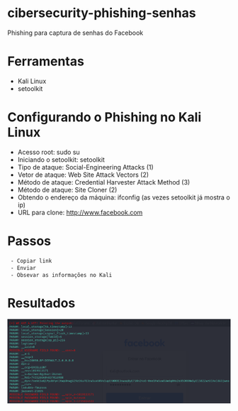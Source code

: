 # cibersecurity-phishing-senhas
Phishing para captura de senhas do Facebook

# Ferramentas
  
  - Kali Linux
  - setoolkit

# Configurando o Phishing no Kali Linux

  - Acesso root: sudo su
  - Iniciando o setoolkit: setoolkit
  - Tipo de ataque: Social-Engineering Attacks (1)
  - Vetor de ataque: Web Site Attack Vectors (2)
  - Método de ataque: Credential Harvester Attack Method (3)
  - Método de ataque: Site Cloner (2)
  - Obtendo o endereço da máquina: ifconfig (as vezes setoolkit já mostra o ip)
  - URL para clone: http://www.facebook.com

  # Passos

     - Copiar link
     - Enviar
     - Obsevar as informações no Kali

  # Resultados
  <img src="https://raw.githubusercontent.com/Lindemberg117/cibersecurity-phishing-senhas/refs/heads/main/informa%C3%A7%C3%A3o.png">
  
